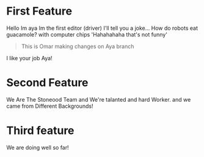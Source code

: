 # First Feature
Hello Im aya Im the first editor (driver)
I'll tell you a joke...
How do robots eat guacamole?
with computer chips 'Hahahahaha that's not funny'
>This is Omar making changes on Aya branch

I like your job Aya!

# Second Feature

We Are The Stoneood Team and We're talanted and hard Worker.
and we came from Different Backgrounds!


# Third feature 

We are doing well so far!